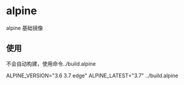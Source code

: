 # alpine

alpine 基础镜像

## 使用

不会自动构建，使用命令../build.alpine

ALPINE_VERSION="3.6 3.7 edge" ALPINE_LATEST="3.7" ../build.alpine

